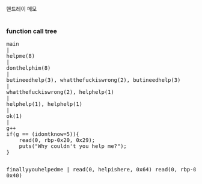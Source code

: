 핸드레이 메모<br>
<br>
<h3>function call tree</h3>
<pre>
main
|
helpme(8)
|
donthelphim(8)
|
butineedhelp(3), whatthefuckiswrong(2), butineedhelp(3)
|
whatthefuckiswrong(2), helphelp(1)
|
helphelp(1), helphelp(1)
|
ok(1)
|
g++
if(g == (idontknow=5)){
	read(0, rbp-0x20, 0x29);
	puts("Why couldn't you help me?");
}




finallyyouhelpedme
|
read(0, helpishere, 0x64)
read(0, rbp-0x20, 0x40)
</div>
</pre>
